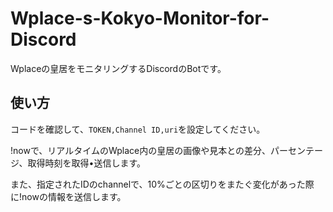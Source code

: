 # Wplace-s-Kokyo-Monitor-for-Discord
Wplaceの皇居をモニタリングするDiscordのBotです。

## 使い方
コードを確認して、`TOKEN,Channel ID,uri`を設定してください。

!nowで、リアルタイムのWplace内の皇居の画像や見本との差分、パーセンテージ、取得時刻を取得•送信します。

また、指定されたIDのchannelで、10%ごとの区切りをまたぐ変化があった際に!nowの情報を送信します。
